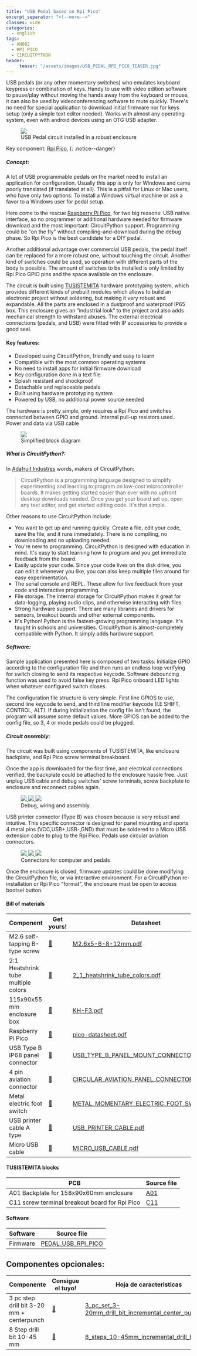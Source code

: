 ```yaml
---
title: "USB Pedal based on Rpi Pico"
excerpt_separator: "<!--more-->"
classes: wide
categories:
  - english
tags:
  - AN002
  - RPI PICO
  - CIRCUITPYTHON
header:
     teaser: "/assets/images/USB_PEDAL_RPI_PICO_TEASER.jpg"
---
```

USB pedals (or any other momentary switches) who emulates keyboard keypress or combination of keys. Handy to use with video edition software to pause/play without moving the hands away from the keyboard or mouse, it can also be used by videoconferencing software to mute quickly. There's no need for special application to download initial firmware nor for keys setup (only a simple text editor needed). Works with almost any operating system, even with android devices using an OTG USB adapter.

<figure>
	<a href="/assets/images/USB_PEDAL_RPI_PICO.jpg"> <img src="/assets/images/USB_PEDAL_RPI_PICO_MEDIUM.jpg"> </a>
	<figcaption>USB Pedal circuit installed in a robust enclosure</figcaption>
</figure>

Key component: [Rpi Pico.](https://s.click.aliexpress.com/e/_AXStdl)
{: .notice--danger}


##### Concept:

A lot of USB programmable pedals on the market need to install an application for configuration. Usually this app is only for Windows and came poorly translated (if translated at all). This is a pitfall for Linux or Mac users, who have only two options: To install a Windows virtual machine or ask a favor to a Windows user for pedal setup.

Here come to the rescue [Raspberry Pi Pico](https://www.raspberrypi.org/products/raspberry-pi-pico/), for two big reasons: USB native interface, so no programmer or additional hardware needed for firmware download and the most important: CircuitPython support. Programming could be "on the fly" without compiling-and-download during the debug phase. So Rpi Pico is the best candidate for a DIY pedal.

Another additional advantage over commercial USB pedals, the pedal itself can be replaced for a more robust one, without touching the circuit. Another kind of switches could be used, so operation with different parts of the body is possible. The amount of switches to be installed is only limited by Rpi Pico GPIO pins and the space available on the enclosure.

The circuit is built using [TUSISTEMITA](https://github.com/galopago/TUSISTEMITA) hardware prototyping system, which provides different kinds of prebuilt modules which allows to build an electronic project without soldering, but making it very robust and expandable. All the parts are enclosed in a dustproof and waterproof IP65 box. This enclosure gives an “industrial look” to the project and also adds mechanical strength to withstand abuses. The external electrical connections (pedals, and USB) were fitted with IP accessories to provide a good seal.


#### Key features:

* Developed using CircuitPython, friendly and easy to learn
* Compatible with the most common operating systems
* No need to install apps for initial firmware download
* Key configuration done in a text file
* Splash resistant and shockproof
* Detachable and replaceable pedals
* Built using hardware prototyping system
* Powered by USB, no additional power source needed

The hardware is pretty simple, only requires a Rpi Pico and switches connected between GPIO and ground. Internal pull-up resistors used. Power and data via USB cable


<figure>
	<a href="/assets/images/rpi_pico_usb_keyboard.png"> <img src="/assets/images/rpi_pico_usb_keyboard.png"> </a>
	<figcaption>Simplified block diagram</figcaption>
</figure>


##### What is CircuitPython?:
In [Adafruit Industres](https://learn.adafruit.com/bienvenido-a-circuitpython-2/que-es-circuitpython) words, makers of CircuitPython: 
> CircuitPython is a programming language designed to simplify experimenting and learning to program on low-cost microcontroller boards. It makes getting started easier than ever with no upfront desktop downloads needed. Once you get your board set up, open any text editor, and get started editing code. It's that simple.

Other reasons to use CircuitPython include:


* You want to get up and running quickly. Create a file, edit your code, save the file, and it runs immediately. There is no compiling, no downloading and no uploading needed.
* You're new to programming. CircuitPython is designed with education in mind. It's easy to start learning how to program and you get immediate feedback from the board.
* Easily update your code. Since your code lives on the disk drive, you can edit it whenever you like, you can also keep multiple files around for easy experimentation.
* The serial console and REPL. These allow for live feedback from your code and interactive programming.
* File storage. The internal storage for CircuitPython makes it great for data-logging, playing audio clips, and otherwise interacting with files.
* Strong hardware support. There are many libraries and drivers for sensors, breakout boards and other external components.
* It's Python! Python is the fastest-growing programming language. It's taught in schools and universities. CircuitPython is almost-completely compatible with Python. It simply adds hardware support.

##### Software:

Sample application presented here is composed of two tasks: Initialize GPIO according to the configuration file and then runs an endless loop verifying for switch closing to send its respective keycode. Software debouncing function was used to avoid false key press. Rpi Pico onboard LED lights when whatever configured switch closes.

The configuration file structure is very simple. First line GPIOS to use, second line keycode to send, and third line modifier keycode (I.E SHIFT, CONTROL, ALT). If during initialization the config file isn't found, the program will assume some default values. More GPIOS can be added to the config file, so 3, 4 or mode pedals could be plugged.

##### Circuit assembly:

The circuit was built using components of TUSISTEMITA, like enclosure backplate, and Rpi Pico screw terminal breakboard.

Once the app is downloaded for the first time, and electrical connections verified, the backplate could be attached to the enclosure hassle free. Just unplug USB cable and debug switches' screw terminals, screw backplate to enclosure and reconnect cables again.

<figure class="third">
	<a href="/assets/images/USB_PEDAL_PICO_DEBUG.jpg"> <img src="/assets/images/USB_PEDAL_PICO_DEBUG_MEDIUM.jpg"> </a>
	<a href="/assets/images/USB_PEDAL_PICO_PARTS.jpg"> <img src="/assets/images/USB_PEDAL_PICO_PARTS_MEDIUM.jpg"> </a>
	<a href="/assets/images/USB_PEDAL_PICO_WIRED.jpg"> <img src="/assets/images/USB_PEDAL_PICO_WIRED_MEDIUM.jpg"> </a>
	<figcaption>Debug, wiring and assembly.</figcaption>
</figure>

USB printer connector (Type B) was chosen because is very robust and intuitive. This specific connector is designed for panel mounting and sports 4 metal pins (VCC,USB+,USB-,GND) that must be soldered to a Micro USB extension cable to plug to the Rpi Pico. Pedals use circular aviation connectors.


<figure class="third">
	<a href="/assets/images/USB_PEDAL_PICO_AVIATION.jpg"> <img src="/assets/images/USB_PEDAL_PICO_AVIATION_MEDIUM.jpg"> </a>
	<a href="/assets/images/USB_PEDAL_PICO_PANEL.jpg"> <img src="/assets/images/USB_PEDAL_PICO_PANEL_MEDIUM.jpg"> </a>
	<a href="/assets/images/USB_PEDAL_PICO_PRINTER.jpg"> <img src="/assets/images/USB_PEDAL_PICO_PRINTER_MEDIUM.jpg"> </a>
	<figcaption>Connectors for computer and pedals</figcaption>
</figure>

Once the enclosure is closed, firmware updates could be done modifying the CircuitPython file, or via interactive environment. For a CircuitPython re-installation or Rpi Pico "format", the enclosure must be open to access bootsel button.

#### Bill of materials

| Component         | Get yours! | Datasheet                                          |
| -------- | ------ | ------------------------------------------------------------ |
| M2.6 self-tapping B-type screw | [💸](https://s.click.aliexpress.com/e/_eOJ3Kd) | [M2.6x5-6-8-12mm.pdf](/assets/pdf/M2.6x5-6-8-12mm.pdf) |
| 2:1 Heatshrink tube multiple colors | [💸](https://s.click.aliexpress.com/e/_9ikkU7) | [2_1_heatshrink_tube_colors.pdf](/assets/pdf/2_1_heatshrink_tube_colors.pdf) |
| 115x90x55 mm enclosure box | [💸](https://s.click.aliexpress.com/e/_AFnqxL) | [KH-F3.pdf](/assets/pdf/KH-F3.pdf) |
| Raspberry Pi Pico | [💸](https://s.click.aliexpress.com/e/_AXStdl) | [pico-datasheet.pdf](/assets/pdf/pico-datasheet.pdf) |
| USB Type B IP68 panel connector | [💸](https://s.click.aliexpress.com/e/_AbHdB8) | [USB_TYPE_B_PANEL_MOUNT_CONNECTOR.pdf](/assets/pdf/USB_TYPE_B_PANEL_MOUNT_CONNECTOR.pdf) |
| 4 pin aviation connector | [💸](https://s.click.aliexpress.com/e/_9yPVWE) | [CIRCULAR_AVIATION_PANEL_CONNECTOR.pdf](/assets/pdf/CIRCULAR_AVIATION_PANEL_CONNECTOR.pdf) |
| Metal electric foot switch | [💸](https://s.click.aliexpress.com/e/_97Yt4m) | [METAL_MOMENTARY_ELECTRIC_FOOT_SWITCH.pdf](/assets/pdf/METAL_MOMENTARY_ELECTRIC_FOOT_SWITCH.pdf) |
| USB printer cable A type | [💸](https://s.click.aliexpress.com/e/_A1mCwQ) | [USB_PRINTER_CABLE.pdf](/assets/pdf/USB_PRINTER_CABLE.pdf) |
| Micro USB cable | [💸](https://s.click.aliexpress.com/e/_97vmPY) | [MICRO_USB_CABLE.pdf](/assets/pdf/MICRO_USB_CABLE.pdf) |


#### TUSISTEMITA blocks

| PCB    |  Source file                                          | 
| -------- | ------------------------------------------------------------ |
| A01 Backplate for 158x90x60mm enclosure| [A01](https://github.com/galopago/TUSISTEMITA/tree/master/A_BACKPLATES)           |
| C11 screw terminal breakout board for Rpi Pico  | [C11](https://github.com/galopago/TUSISTEMITA/tree/master/C_BREAKOUTS)        |



#### Software

| Software    | Source file                                        | 
| -------- | ------------------------------------------------------------ |
| Firmware    | [PEDAL_USB_RPI_PICO](https://github.com/galopago/RPI_PICO_USB_FOOT_SWITCH)           |

 

## Componentes opcionales:

| Componente         | Consigue el tuyo! | Hoja de caracteristicas                                          | 
| -------- | ------ | ------------------------------------------------------------ |
| 3 pc step drill bit 3-20 mm + centerpunch  | [💸](https://s.click.aliexpress.com/e/_9vxJV5)     | [3_pc_set_3-20mm_drill_bit_incremental_center_punch.pdf](/assets/pdf/3_pc_set_3-20mm_drill_bit_incremental_center_punch.pdf)           |
| 8 Step drill bit 10-45 mm    | [💸](https://s.click.aliexpress.com/e/_9Ior51)     | [8_steps_10-45mm_incremental_drill_bit.pdf](/assets/pdf/8_steps_10-45mm_incremental_drill_bit.pdf)           |
